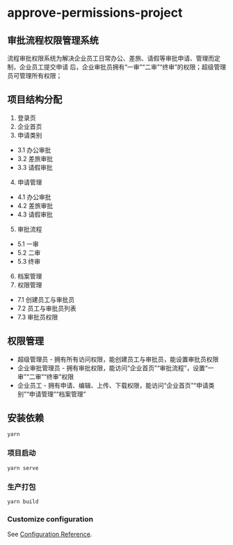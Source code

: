 # approve-permissions-project
## 审批流程权限管理系统
流程审批权限系统为解决企业员工日常办公、差旅、请假等审批申请、管理而定制，企业员工提交申请
后，企业审批员拥有“一审”“二审”“终审”的权限；超级管理员可管理所有权限；

## 项目结构分配
1. 登录页
2. 企业首页
3. 申请类别
 - 3.1 办公审批
 - 3.2 差旅审批
 - 3.3 请假审批
4. 申请管理
 - 4.1 办公审批
 - 4.2 差旅审批
 - 4.3 请假审批
5. 审批流程
 - 5.1 一审
 - 5.2 二审
 - 5.3 终审
6. 档案管理
7. 权限管理
 - 7.1 创建员工与审批员
 - 7.2 员工与审批员列表
 - 7.3 审批员权限

 ##  权限管理
- 超级管理员 - 拥有所有访问权限，能创建员工与审批员，能设置审批员权限
- 企业审批管理员 - 拥有审批权限，能访问“企业首页”“审批流程”，设置“一审”“二审”“终审”权限
- 企业员工 - 拥有申请、编辑、上传、下载权限，能访问“企业首页”“申请类别”“申请管理”“档案管理”
## 安装依赖
```
yarn
```

### 项目启动
```
yarn serve
```

### 生产打包
```
yarn build
```

### Customize configuration
See [Configuration Reference](https://cli.vuejs.org/config/).

